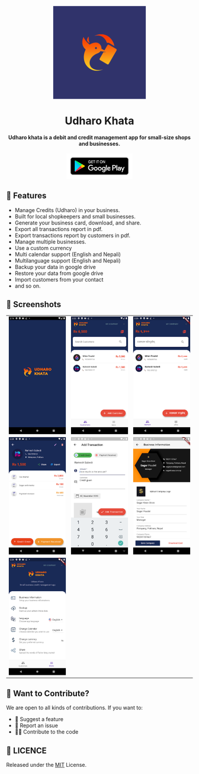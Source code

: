 <div align="center">
  <img src="resources/logo.png" alt="Daily Logo" width="250">
  <h1>Udharo Khata</h1>
  <strong>Udharo khata is a debit and credit management app for small-size shops and businesses.</strong>
</div>
<br>
<div align="center">
<a href="https://play.google.com/store/apps/details?id=com.udharo.khata">
<img src="resources/google-play-badge.png" alt="Daily Logo" width="180">
</a>
</div>

## 🎁 Features

- Manage Credits (Udharo) in your business.
- Built for local shopkeepers and small businesses.
- Generate your business card, download, and share.
- Export all transactions report in pdf.
- Export transactions report by customers in pdf.
- Manage multiple businesses.
- Use a custom currency
- Multi calendar support (English and Nepali)
- Multilanguage support (English and Nepali)
- Backup your data in google drive
- Restore your data from google drive
- Import customers from your contact
- and so on.

## 📱 Screenshots

|                                                       |                                                       |                                                       |
| ----------------------------------------------------- | ----------------------------------------------------- | ----------------------------------------------------- |
| ![alt text](resources/splash.png "Splash")            | ![alt text](resources/screenshot1.png "Screenshot 1") | ![alt text](resources/screenshot2.png "Screenshot 2") |
| ![alt text](resources/screenshot3.png "Screenshot 3") | ![alt text](resources/screenshot4.png "Screenshot 4") | ![alt text](resources/screenshot5.png "Screenshot 5") |
| ![alt text](resources/screenshot6.png "Screenshot 6") |                                                       |                                                       |

## 🙌 Want to Contribute?

We are open to all kinds of contributions. If you want to:

- 🤔 Suggest a feature
- 🐛 Report an issue
- 👨‍💻 Contribute to the code

## 📑 LICENCE

Released under the [MIT](./LICENSE) License.<br>
